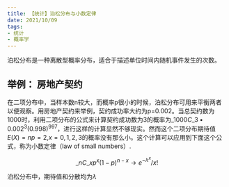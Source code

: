 ```yaml
---
title: 【统计】泊松分布与小数定律
date: 2021/10/09
tags: 
- 统计
- 概率学
---
```

泊松分布是一种离散型概率分布，适合于描述单位时间内随机事件发生的次数。
<!--more-->
## 举例： 房地产契约
在二项分布中，当样本数n较大，而概率p很小的时候，泊松分布可用来平衡两者以便观察。用房地产契约来举例，契约成功率大约为p=0.002。当总契约数为1000时，利用二项分布的公式来计算契约成功数为3的概率为${}\_{1000}C\_{3} \bullet 0.002^{3}(0.998)^{997}$，进行这样的计算显然不够现实。然而这个二项分布期待值$E(X)=np=2$,$x=0, 1, 2, 3$的概率没有那么小。这个计算可以应用到下面这个公式，称为小数定律（law of small numbers）.  

$$ {}\_{n}C\_{x}p^{x}(1-p)^{n-x} \rightarrow e^{-\lambda}^{x}/x!$$

泊松分布中，期待值和分散均为$\lambda$